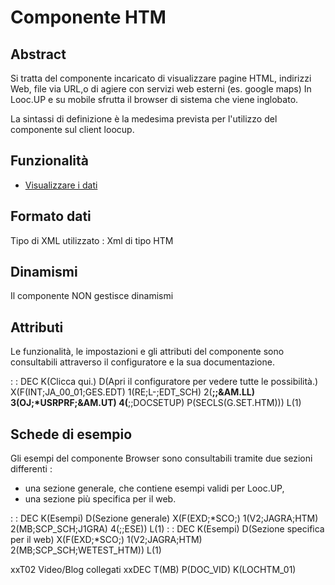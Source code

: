 # Componente HTM

## Abstract
Si tratta del componente incaricato di visualizzare pagine HTML, indirizzi Web, file via URL,o di agiere con servizi web esterni (es. google maps)
In Looc.UP e su mobile sfrutta il browser di sistema che viene inglobato.

La sintassi di definizione è la medesima prevista per l'utilizzo del componente sul client loocup.

## Funzionalità
- [Visualizzare i dati](Sorgenti/DOC/TA/B£AMO/LOCHTM_F01)

## Formato dati
Tipo di XML utilizzato :  Xml di tipo HTM

## Dinamismi
Il componente NON gestisce dinamismi

## Attributi
Le funzionalità, le impostazioni e gli attributi del componente sono consultabili attraverso il configuratore e la sua documentazione.

 :  : DEC K(Clicca qui.) D(Apri il configuratore per vedere tutte le possibilità.) X(F(INT;JA_00_01;GES.EDT) 1(RE;L-;EDT_SCH) 2(**;;&AM.LL) 3(OJ;*USRPRF;&AM.UT) 4(**;;DOCSETUP) P(SECLS(G.SET.HTM))) L(1)



## Schede di esempio
Gli esempi del componente Browser sono consultabili tramite due sezioni differenti : 
- una sezione generale, che contiene esempi validi per Looc.UP,
- una sezione più specifica per il web.

 :  : DEC K(Esempi) D(Sezione generale) X(F(EXD;*SCO;) 1(V2;JAGRA;HTM) 2(MB;SCP_SCH;J1GRA) 4(;;ESE)) L(1)
 :  : DEC K(Esempi) D(Sezione specifica per il web) X(F(EXD;*SCO;) 1(V2;JAGRA;HTM) 2(MB;SCP_SCH;WETEST_HTM)) L(1)

xxT02 Video/Blog collegati
  xxDEC T(MB) P(DOC_VID) K(LOCHTM_01)
